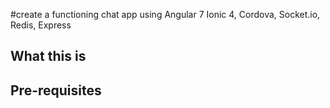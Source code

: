 #create a functioning  chat app using Angular 7 Ionic 4, Cordova, Socket.io, Redis, Express

## What this is



## Pre-requisites

